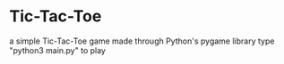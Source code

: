 # Tic-Tac-Toe
a simple Tic-Tac-Toe game made through Python's pygame library
type "python3 main.py" to play

